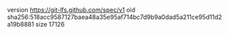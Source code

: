 version https://git-lfs.github.com/spec/v1
oid sha256:518acc9587127baea48a35e95af714bc7d9b9a0dad5a211ce95d11d2a19b8881
size 17126
